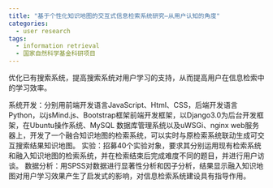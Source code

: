 ```yaml
---
title: "基于个性化知识地图的交互式信息检索系统研究—从用户认知的角度"
categories:
  - user research
tags:
  - information retrieval
  - 国家自然科学基金科研项目
---
```


优化已有搜索系统，提高搜索系统对用户学习的支持，从而提高用户在信息检索中的学习效率。

系统开发：分别用前端开发语言JavaScript、Html、CSS，后端开发语言Python，以jsMind.js、Bootstrap框架前端开发框架，以Django3.0为后台开发框架，在Ubuntu操作系统、MySQL 数据库管理系统以及uWSGi、nginx web服务器上，开发了⼀个融合知识地图的检索系统，可以实时与原检索系统联动⽣成可交互搜索结果知识地图。
实验：招募40个实验对象，要求其分别运用现有检索系统和融⼊知识地图的检索系统，并在检索结束后完成难度不同的题目，并进行用户访谈。
数据分析：用SPSS对数据进行显著性分析和因子分析，结果显示融入知识地图对用户学习效果产生了启发式的影响，对信息检索系统建设具有指导作用。